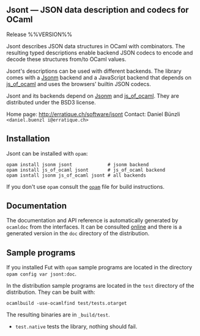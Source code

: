 Jsont — JSON data description and codecs for OCaml
-------------------------------------------------------------------------------
Release %%VERSION%%

Jsont describes JSON data structures in OCaml with combinators. The
resulting typed descriptions enable backend JSON codecs to encode and
decode these structures from/to OCaml values.

Jsont's descriptions can be used with different backends. The library
comes with a [Jsonm][1] backend and a JavaScript backend that depends
on [js_of_ocaml][2] and uses the browsers' builtin JSON codecs.

Jsont and its backends depend on [Jsonm][1] and [js_of_ocaml][2]. They
are distributed under the BSD3 license.

Home page: http://erratique.ch/software/jsont
Contact: Daniel Bünzli `<daniel.buenzl i@erratique.ch>`

[1]: http://erratique.ch/software/jsonm
[2]: http://ocsigen.org/js_of_ocaml/


## Installation

Jsont can be installed with `opam`:

    opam install jsonm jsont             # jsonm backend
    opam install js_of_ocaml jsont       # js_of_ocaml backend
    opam isntall jsonm js_of_ocaml jsont # all backends

If you don't use `opam` consult the [`opam`](opam) file for build
instructions.


## Documentation

The documentation and API reference is automatically generated by
`ocamldoc` from the interfaces. It can be consulted [online][5]
and there is a generated version in the `doc` directory of the
distribution.

[5]: http://erratique.ch/software/jsont/doc/Jsont


## Sample programs

If you installed Fut with `opam` sample programs are located in
the directory `opam config var jsont:doc`.

In the distribution sample programs are located in the `test`
directory of the distribution. They can be built with:

    ocamlbuild -use-ocamlfind test/tests.otarget

The resulting binaries are in `_build/test`.

- `test.native` tests the library, nothing should fail.
